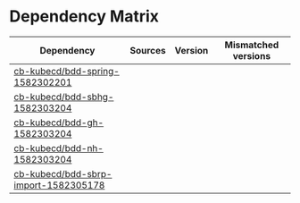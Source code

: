 # Dependency Matrix

Dependency | Sources | Version | Mismatched versions
---------- | ------- | ------- | -------------------
[cb-kubecd/bdd-spring-1582302201](https://github.com/cb-kubecd/bdd-spring-1582302201.git) |  | []() | 
[cb-kubecd/bdd-sbhg-1582303204](https://github.com/cb-kubecd/bdd-sbhg-1582303204.git) |  | []() | 
[cb-kubecd/bdd-gh-1582303204](https://github.com/cb-kubecd/bdd-gh-1582303204.git) |  | []() | 
[cb-kubecd/bdd-nh-1582303204](https://github.com/cb-kubecd/bdd-nh-1582303204.git) |  | []() | 
[cb-kubecd/bdd-sbrp-import-1582305178](https://github.com/cb-kubecd/bdd-sbrp-import-1582305178.git) |  | []() | 
